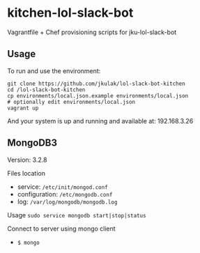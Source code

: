 # kitchen-lol-slack-bot

Vagrantfile + Chef provisioning scripts for jku-lol-slack-bot

## Usage

To run and use the environment:

```shell
git clone https://github.com/jkulak/lol-slack-bot-kitchen
cd /lol-slack-bot-kitchen
cp environments/local.json.example environments/local.json
# optionally edit environments/local.json
vagrant up
```

And your system is up and running and available at: 192.168.3.26

## MongoDB3

Version: 3.2.8

Files location
* service: `/etc/init/mongod.conf`
* configuration: `/etc/mongodb.conf`
* log: `/var/log/mongodb/mongodb.log`

Usage `sudo service mongodb start|stop|status`

Connect to server using mongo client
* `$ mongo`

